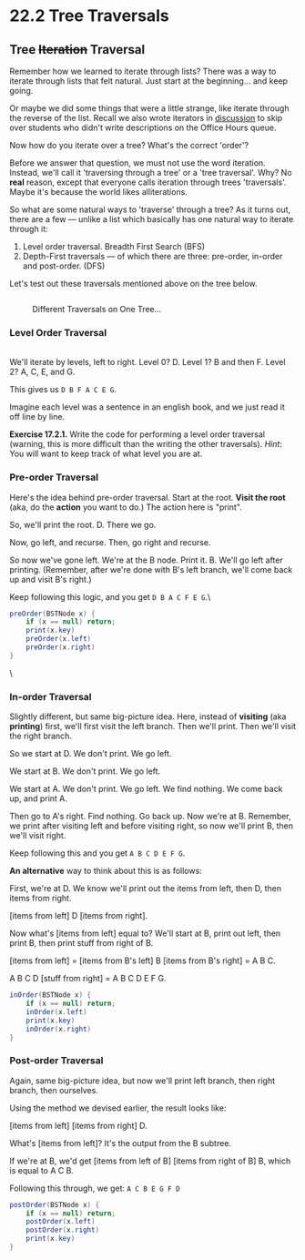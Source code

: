 # 22.2 Tree Traversals

## Tree ~~Iteration~~ Traversal <a href="#tree-iteration-traversal" id="tree-iteration-traversal"></a>

Remember how we learned to iterate through lists? There was a way to iterate through lists that felt natural. Just start at the beginning... and keep going.

Or maybe we did some things that were a little strange, like iterate through the reverse of the list. Recall we also wrote iterators in [discussion](https://sp19.datastructur.es/materials/discussion/disc05.pdf) to skip over students who didn't write descriptions on the Office Hours queue.

Now how do you iterate over a tree? What's the correct 'order'?

Before we answer that question, we must not use the word iteration. Instead, we'll call it 'traversing through a tree' or a 'tree traversal'. Why? No **real** reason, except that everyone calls iteration through trees 'traversals'. Maybe it's because the world likes alliterations.

So what are some natural ways to 'traverse' through a tree? As it turns out, there are a few –– unlike a list which basically has one natural way to iterate through it:

1. Level order traversal. Breadth First Search (BFS)
2. Depth-First traversals –– of which there are three: pre-order, in-order and post-order. (DFS)

Let's test out these traversals mentioned above on the tree below.

<figure><img src="../.gitbook/assets/Screen Shot 2023-02-26 at 6.29.34 AM.png" alt=""><figcaption><p>Different Traversals on One Tree...</p></figcaption></figure>

###

### Level Order Traversal

\
We'll iterate by levels, left to right. Level 0? D. Level 1? B and then F. Level 2? A, C, E, and G.

This gives us `D B F A C E G`.

Imagine each level was a sentence in an english book, and we just read it off line by line.

**Exercise 17.2.1.** Write the code for performing a level order traversal (warning, this is more difficult than the writing the other traversals). _Hint_: You will want to keep track of what level you are at.



### Pre-order Traversal

Here's the idea behind pre-order traversal. Start at the root. **Visit the root** (aka, do the **action** you want to do.) The action here is "print".

So, we'll print the root. D. There we go.

Now, go left, and recurse. Then, go right and recurse.

So now we've gone left. We're at the B node. Print it. B. We'll go left after printing. (Remember, after we're done with B's left branch, we'll come back up and visit B's right.)

Keep following this logic, and you get `D B A C F E G`.\


```java
preOrder(BSTNode x) {
    if (x == null) return;
    print(x.key)
    preOrder(x.left)
    preOrder(x.right)
}
```

\


### In-order Traversal

Slightly different, but same big-picture idea. Here, instead of **visiting** (aka **printing**) first, we'll first visit the left branch. Then we'll print. Then we'll visit the right branch.

So we start at D. We don't print. We go left.

We start at B. We don't print. We go left.

We start at A. We don't print. We go left. We find nothing. We come back up, and print A.

Then go to A's right. Find nothing. Go back up. Now we're at B. Remember, we print after visiting left and before visiting right, so now we'll print B, then we'll visit right.

Keep following this and you get `A B C D E F G`.

**An alternative** way to think about this is as follows:

First, we're at D. We know we'll print out the items from left, then D, then items from right.

\[items from left] D \[items from right].

Now what's \[items from left] equal to? We'll start at B, print out left, then print B, then print stuff from right of B.

\[items from left] = \[items from B's left] B \[items from B's right] = A B C.

A B C D \[stuff from right] = A B C D E F G.

```java
inOrder(BSTNode x) {
    if (x == null) return;    
    inOrder(x.left)
    print(x.key)
    inOrder(x.right)
}
```





### Post-order Traversal

Again, same big-picture idea, but now we'll print left branch, then right branch, then ourselves.

Using the method we devised earlier, the result looks like:

\[items from left] \[items from right] D.

What's \[items from left]? It's the output from the B subtree.

If we're at B, we'd get \[items from left of B] \[items from right of B] B, which is equal to A C B.

Following this through, we get: `A C B E G F D`

```java
postOrder(BSTNode x) {
    if (x == null) return;    
    postOrder(x.left)
    postOrder(x.right)
    print(x.key)   
}
```
